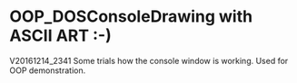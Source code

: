 # OOP_DOSConsoleDrawing with ASCII ART :-)
V20161214_2341
Some trials how the console window is working.
Used for OOP demonstration.
